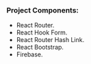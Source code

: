 ### Project Components:

- React Router.
- React Hook Form.
- React Router Hash Link.
- React Bootstrap.
- Firebase.
